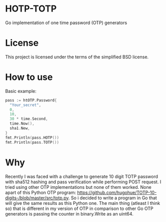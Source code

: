 # HOTP-TOTP
Go implementation of one time password (OTP) generators
# License
This project is licensed under the terms of the simplified BSD license.
# How to use
Basic example:
```go
pass := htOTP.Password{
  "Your_secret",
  0,
  10,
  30 * time.Second,
  time.Now(),
  sha1.New,
}
fmt.Println(pass.HOTP())
fmt.Println(pass.TOTP())
```

# Why
Recently I was faced with a challenge to generate 10 digit TOTP password with sha512 hashing and pass verification while performing POST request. I tried using other OTP implementations but none of them worked. None apart of this Python OTP program: https://github.com/hugohue/TOTP-10-digits-/blob/master/src/totp.py. So i decided to write a program in Go that will give the same results as this Python one. The main thing (atleast I think so) that is different in my version of OTP in comparison to other Go OTP generators is passing the counter in binary.Write as an uint64.

